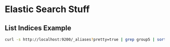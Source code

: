 # Elastic Search Stuff

## List Indices Example

```bash
curl -s http://localhost:9200/_aliases?pretty=true | grep group5 | sort
```
